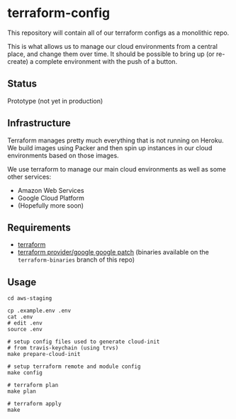 # terraform-config

This repository will contain all of our terraform configs as a monolithic repo.

This is what allows us to manage our cloud environments from a central place, and change them over time. It should be possible to bring up (or re-create) a complete environment with the push of a button.

## Status

Prototype (not yet in production)

## Infrastructure

Terraform manages pretty much everything that is not running on Heroku. We build images using Packer and then spin up instances in our cloud environments based on those images.

We use terraform to manage our main cloud environments as well as some other services:

* Amazon Web Services
* Google Cloud Platform
* (Hopefully more soon)

## Requirements

* [terraform](https://www.terraform.io/)
* [terraform provider/google google patch](https://github.com/hashicorp/terraform/pull/7029) (binaries available on the `terraform-binaries` branch of this repo)

## Usage

    cd aws-staging

    cp .example.env .env
    cat .env
    # edit .env
    source .env

    # setup config files used to generate cloud-init
    # from travis-keychain (using trvs)
    make prepare-cloud-init

    # setup terraform remote and module config
    make config

    # terraform plan
    make plan

    # terraform apply
    make
